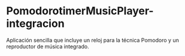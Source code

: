 # PomodorotimerMusicPlayer-integracion
Aplicación sencilla que incluye un reloj para la técnica Pomodoro y un reproductor de música integrado.
